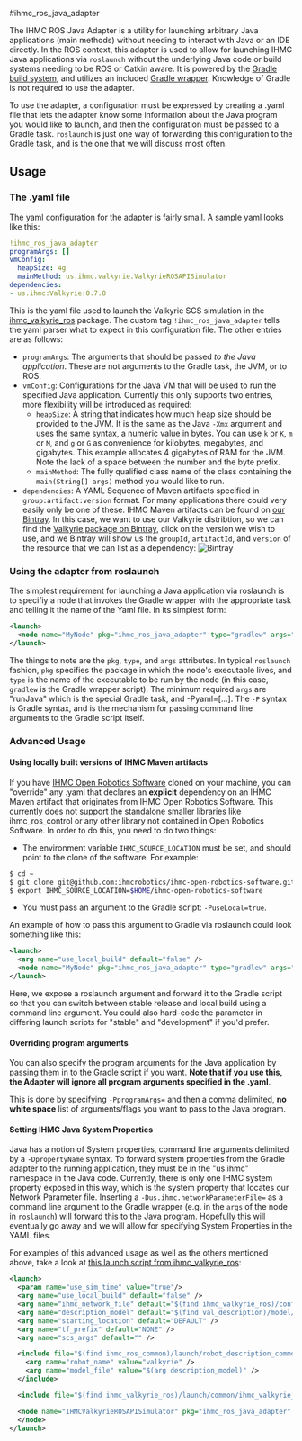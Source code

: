 #ihmc\_ros\_java\_adapter

The IHMC ROS Java Adapter is a utility for launching arbitrary Java applications (main methods) without needing to interact with Java or an IDE directly. In the ROS context, this adapter is used to allow for launching IHMC Java applications via `roslaunch` without the underlying Java code or build systems needing to be ROS or Catkin aware. It is powered by the [Gradle build system](https://gradle.org), and utilizes an included [Gradle wrapper](https://docs.gradle.org/current/userguide/gradle_wrapper.html). Knowledge of Gradle is not required to use the adapter.

To use the adapter, a configuration must be expressed by creating a .yaml file that lets the adapter know some information about the Java program you would like to launch, and then the configuration must be passed to a Gradle task. `roslaunch` is just one way of forwarding this configuration to the Gradle task, and is the one that we will discuss most often.

## Usage

### The .yaml file

The yaml configuration for the adapter is fairly small. A sample yaml looks like this:

```yaml
!ihmc_ros_java_adapter
programArgs: []
vmConfig:
  heapSize: 4g
  mainMethod: us.ihmc.valkyrie.ValkyrieROSAPISimulator
dependencies:
- us.ihmc:Valkyrie:0.7.8
```

This is the yaml file used to launch the Valkyrie SCS simulation in the [ihmc_valkyrie_ros](https://github.com/ihmcrobotics/ihmc_valkyrie_ros) package. The custom tag `!ihmc_ros_java_adapter` tells the yaml parser what to expect in this configuration file. The other entries are as follows:

- `programArgs`: The arguments that should be passed *to the Java application*. These are not arguments to the Gradle task, the JVM, or to ROS.
- `vmConfig`: Configurations for the Java VM that will be used to run the specified Java application. Currently this only supports two entries, more flexibility will be introduced as required:
    - `heapSize`: A string that indicates how much heap size should be provided to the JVM. It is the same as the Java `-Xmx` argument and uses the same syntax, a numeric value in bytes. You can use `k` or `K`, `m` or `M`, and `g` or `G` as convenience for kilobytes, megabytes, and gigabytes. This example allocates 4 gigabytes of RAM for the JVM. Note the lack of a space between the number and the byte prefix.
    - `mainMethod`: The fully qualified class name of the class containing the `main(String[] args)` method you would like to run.
- `dependencies`: A YAML Sequence of Maven artifacts specified in `group:artifact:version` format. For many applications there could very easily only be one of these. IHMC Maven artifacts can be found on [our Bintray](https://bintray.com/ihmcrobotics/maven-release). In this case, we want to use our Valkyrie distribtion, so we can find the [Valkyrie package on Bintray](https://bintray.com/ihmcrobotics/maven-release/Valkyrie), click on the version we wish to use, and we Bintray will show us the `groupId`, `artifactId`, and `version` of the resource that we can list as a dependency:
![Bintray](http://d.pr/i/vMUY+)

### Using the adapter from roslaunch

The simplest requirement for launching a Java application via roslaunch is to specifiy a node that invokes the Gradle wrapper with the appropriate task and telling it the name of the Yaml file. In its simplest form:

```xml
<launch>
  <node name="MyNode" pkg="ihmc_ros_java_adapter" type="gradlew" args="runJava -Pyaml=/path/to/my/yaml/file.yaml" required="true" output="screen" cwd="node" />
</launch>
```

The things to note are the `pkg`, `type`, and `args` attributes. In typical `roslaunch` fashion, `pkg` specifies the package in which the node's executable lives, and `type` is the name of the executable to be run by the node (in this case, `gradlew` is the Gradle wrapper script). The minimum required `args` are "runJava" which is the special Gradle task, and -Pyaml=[...]. The `-P` syntax is Gradle syntax, and is the mechanism for passing command line arguments to the Gradle script itself.

### Advanced Usage

#### Using locally built versions of IHMC Maven artifacts

If you have [IHMC Open Robotics Software](https://github.com/ihmcrobotics/ihmc-open-robotics-software) cloned on your machine, you can "override" any .yaml that declares an **explicit** dependency on an IHMC Maven artifact that originates from IHMC Open Robotics Software. This currently does not support the standalone smaller libraries like ihmc_ros_control or any other library not contained in Open Robotics Software. In order to do this, you need to do two things:

- The environment variable `IHMC_SOURCE_LOCATION` must be set, and should point to the clone of the software. For example:
```bash
$ cd ~
$ git clone git@github.com:ihmcrobotics/ihmc-open-robotics-software.git
$ export IHMC_SOURCE_LOCATION=$HOME/ihmc-open-robotics-software
```

- You must pass an argument to the Gradle script: `-PuseLocal=true`.

An example of how to pass this argument to Gradle via roslaunch could look something like this:

```xml
<launch>
  <arg name="use_local_build" default="false" />
  <node name="MyNode" pkg="ihmc_ros_java_adapter" type="gradlew" args="runJava -Pyaml=/path/to/my/yaml/file.yaml -PuseLocal=$(arg use_local_build)" required="true" output="screen" cwd="node" />
</launch>
```

Here, we expose a roslaunch argument and forward it to the Gradle script so that you can switch between stable release and local build using a command line argument. You could also hard-code the parameter in differing launch scripts for "stable" and "development" if you'd prefer.

#### Overriding program arguments

You can also specify the program arguments for the Java application by passing them in to the Gradle script if you want. **Note that if you use this, the Adapter will ignore all program arguments specified in the .yaml**.

This is done by specifying `-PprogramArgs=` and then a comma delimited, **no white space** list of arguments/flags you want to pass to the Java program.

#### Setting IHMC Java System Properties

Java has a notion of System properties, command line arguments delimited by a `-DpropertyName` syntax. To forward system properties from the Gradle adapter to the running application, they must be in the "us.ihmc" namespace in the Java code. Currently, there is only one IHMC system property exposed in this way, which is the system property that locates our Network Parameter file. Inserting a `-Dus.ihmc.networkParameterFile=` as a command line argument to the Gradle wrapper (e.g. in the `args` of the node in `roslaunch`) will forward this to the Java program. Hopefully this will eventually go away and we will allow for specifying System Properties in the YAML files.

For examples of this advanced usage as well as the others mentioned above, take a look at [this launch script from ihmc_valkyrie_ros](https://github.com/ihmcrobotics/ihmc_valkyrie_ros/blob/develop/launch/ihmc_valkyrie_scs.launch):

```xml
<launch>
  <param name="use_sim_time" value="true"/>
  <arg name="use_local_build" default="false" />
  <arg name="ihmc_network_file" default="$(find ihmc_valkyrie_ros)/configurations/IHMCNetworkParametersSim.ini" />
  <arg name="description_model" default="$(find val_description)/model/urdf/valkyrie_sim.urdf" />
  <arg name="starting_location" default="DEFAULT" />
  <arg name="tf_prefix" default="NONE" />
  <arg name="scs_args" default="" />

  <include file="$(find ihmc_ros_common)/launch/robot_description_common.launch">
    <arg name="robot_name" value="valkyrie" />
    <arg name="model_file" value="$(arg description_model)" />
  </include>

  <include file="$(find ihmc_valkyrie_ros)/launch/common/ihmc_valkyrie_params_common.launch" />

  <node name="IHMCValkyrieROSAPISimulator" pkg="ihmc_ros_java_adapter" type="gradlew" args="runJava -Dus.ihmc.networkParameterFile=$(arg ihmc_network_file) -PuseLocal=$(arg use_local_build) -Pyaml=$(find ihmc_valkyrie_ros)/configurations/scs.yaml -PprogramArgs=-s,$(arg starting_location),--tfPrefix,$(arg tf_prefix),$(arg scs_args)" required="true" output="screen" cwd="node">
  </node>
</launch>
```
